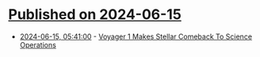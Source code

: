 # [Published on 2024-06-15](index.md)

* [2024-06-15, 05:41:00](https://soylentnews.org/article.pl?sid=24/06/14/1935209&from=rss) - [Voyager 1 Makes Stellar Comeback To Science Operations](https://soylentnews.org/article.pl?sid=24/06/14/1935209&from=rss)
